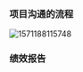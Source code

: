 ### 项目沟通的流程

![1571188115748](C:\Users\GongYoucheng\AppData\Roaming\Typora\typora-user-images\1571188115748.png)



### 绩效报告
